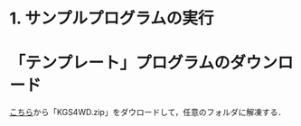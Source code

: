 # 1. サンプルプログラムの実行

# 「テンプレート」プログラムのダウンロード
[こちら](https://kgs.hozo.jp/doc/KGS4WD.zip)から「KGS4WD.zip」をダウロードして，任意のフォルダに解凍する．

